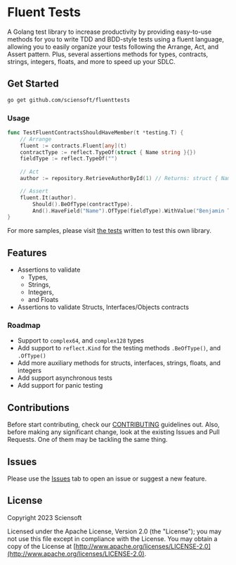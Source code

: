 # Fluent Tests

A Golang test library to increase productivity by providing easy-to-use methods for you to write TDD and BDD-style tests using a fluent language, allowing you to easily organize your tests following the Arrange, Act, and Assert pattern. Plus, several assertions methods for types, contracts, strings, integers, floats, and more to speed up your SDLC.

## Get Started

```bash
go get github.com/sciensoft/fluenttests
```

### Usage

```go
func TestFluentContractsShouldHaveMember(t *testing.T) {
    // Arrange
    fluent := contracts.Fluent[any](t)
    contractType := reflect.TypeOf(struct { Name string }{})
    fieldType := reflect.TypeOf("")
    
    // Act
    author := repository.RetrieveAuthorById(1) // Returns: struct { Name string }{}

    // Assert
    fluent.It(author).
        Should().BeOfType(contractType).
        And().HaveField("Name").OfType(fieldType).WithValue("Benjamin Treynor")
}
```

For more samples, please visit [the tests] written to test this own library.

## Features

- Assertions to validate
  - Types,
  - Strings,
  - Integers,
  - and Floats
- Assertions to validate Structs, Interfaces/Objects contracts

### Roadmap

- Support to `complex64`, and `complex128` types
- Add support to `reflect.Kind` for the testing methods `.BeOfType()`, and `.OfType()`
- Add more auxiliary methods for structs, interfaces, strings, floats, and integers
- Add support asynchronous tests
- Add support for panic testing

## Contributions

Before start contributing, check our [CONTRIBUTING] guidelines out. Also, before making any significant change, look at the existing Issues and Pull Requests. One of them may be tackling the same thing.

## Issues

Please use the [Issues] tab to open an issue or suggest a new feature.

## License

Copyright 2023 Sciensoft

Licensed under the Apache License, Version 2.0 (the "License");
you may not use this file except in compliance with the License.
You may obtain a copy of the License at [http://www.apache.org/licenses/LICENSE-2.0](http://www.apache.org/licenses/LICENSE-2.0).

[CONTRIBUTING]: ./CONTRIBUTING.md
[Issues]: ./../../../issues
[the tests]: ./test
